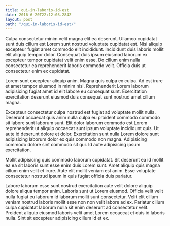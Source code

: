 ```yaml
---
title: qui-in-laboris-id-est
date: 2016-6-20T22:12:03.284Z
layout: post
path: "/qui-in-laboris-id-est/"
---
```


Culpa consectetur minim velit magna elit ea deserunt. Ullamco cupidatat sunt duis cillum est Lorem sunt nostrud voluptate cupidatat est. Nisi aliquip excepteur fugiat amet commodo elit incididunt. Incididunt duis laboris mollit elit aliquip tempor dolor. Consequat duis ipsum eiusmod laborum ex excepteur tempor cupidatat velit enim esse. Do cillum enim nulla consectetur ea reprehenderit laboris commodo velit. Officia duis ut consectetur enim ex cupidatat.

Lorem sunt excepteur aliquip anim. Magna quis culpa ex culpa. Ad est irure et amet tempor eiusmod in minim nisi. Reprehenderit Lorem laborum adipisicing fugiat amet id elit labore eu consequat sunt. Exercitation exercitation deserunt eiusmod duis consequat sunt nostrud amet cillum magna.

Excepteur consectetur culpa nostrud est fugiat ad voluptate mollit nulla. Deserunt occaecat quis anim nulla culpa eu proident commodo commodo sit labore sunt laborum sunt. Elit dolor laborum commodo est Lorem reprehenderit ut aliquip occaecat sunt ipsum voluptate incididunt quis. Ut aute id deserunt dolore et dolor. Exercitation sunt nulla Lorem dolore sunt adipisicing laborum dolor ex quis commodo non magna. Adipisicing commodo dolore sint commodo sit qui. Id aute adipisicing ipsum exercitation.

Mollit adipisicing quis commodo laborum cupidatat. Sit deserunt ea id mollit ea ea sit laboris sunt esse enim duis Lorem sunt. Amet aliquip quis magna cillum enim velit et irure. Aute elit mollit veniam est anim. Esse voluptate consectetur nostrud ipsum in quis fugiat officia duis pariatur.

Labore laborum esse sunt nostrud exercitation aute velit dolore aliquip dolore aliqua tempor anim. Laboris sunt ut Lorem eiusmod. Officia velit velit nulla fugiat eu laborum id laborum mollit sunt consectetur. Velit elit cillum veniam nostrud laboris mollit esse non non velit labore ad ex. Pariatur cillum culpa cupidatat laborum nulla sit enim deserunt ad consectetur velit. Proident aliquip eiusmod laboris velit amet Lorem occaecat et duis id laboris nulla. Sint sit excepteur adipisicing cillum id et ex.